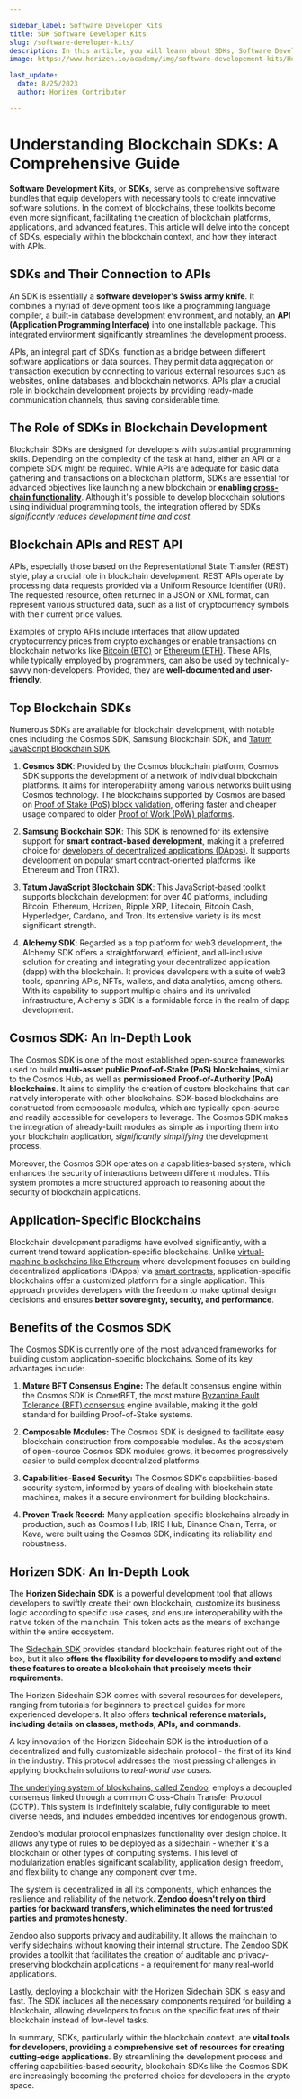 ```yaml
---

sidebar_label: Software Developer Kits
title: SDK Software Developer Kits
slug: /software-developer-kits/
description: In this article, you will learn about SDKs, Software Developer Kits.
image: https://www.horizen.io/academy/img/software-developement-kits/Horizen_Academy-meta-image-blockchain-SDKs.jpg

last_update:
  date: 8/25/2023
  author: Horizen Contributor

---
```

# Understanding Blockchain SDKs: A Comprehensive Guide

**Software Development Kits**, or **SDKs**, serve as comprehensive software bundles that equip developers with necessary tools to create innovative software solutions. In the context of blockchains, these toolkits become even more significant, facilitating the creation of blockchain platforms, applications, and advanced features. This article will delve into the concept of SDKs, especially within the blockchain context, and how they interact with APIs.

## SDKs and Their Connection to APIs

An SDK is essentially a **software developer's Swiss army knife**. It combines a myriad of development tools like a programming language compiler, a built-in database development environment, and notably, an **API (Application Programming Interface)** into one installable package. This integrated environment significantly streamlines the development process.

APIs, an integral part of SDKs, function as a bridge between different software applications or data sources. They permit data aggregation or transaction execution by connecting to various external resources such as websites, online databases, and blockchain networks. APIs play a crucial role in blockchain development projects by providing ready-made communication channels, thus saving considerable time.

## The Role of SDKs in Blockchain Development

Blockchain SDKs are designed for developers with substantial programming skills. Depending on the complexity of the task at hand, either an API or a complete SDK might be required. While APIs are adequate for basic data gathering and transactions on a blockchain platform, SDKs are essential for advanced objectives like launching a new blockchain or **enabling [cross-chain functionality](../interoperability/cross-chain-transactions.md)**. Although it's possible to develop blockchain solutions using individual programming tools, the integration offered by SDKs _significantly reduces development time and cost_.

## Blockchain APIs and REST API

APIs, especially those based on the Representational State Transfer (REST) style, play a crucial role in blockchain development. REST APIs operate by processing data requests provided via a Uniform Resource Identifier (URI). The requested resource, often returned in a JSON or XML format, can represent various structured data, such as a list of cryptocurrency symbols with their current price values.

Examples of crypto APIs include interfaces that allow updated cryptocurrency prices from crypto exchanges or enable transactions on blockchain networks like [Bitcoin (BTC)](../cryptocurrency/bitcoin-glossary.md) or [Ethereum (ETH)](../cryptocurrency/ethereum-glossary.md). These APIs, while typically employed by programmers, can also be used by technically-savvy non-developers. Provided, they are **well-documented and user-friendly**.

## Top Blockchain SDKs

Numerous SDKs are available for blockchain development, with notable ones including the Cosmos SDK, Samsung Blockchain SDK, and [Tatum JavaScript Blockchain SDK](https://tatum.io/).

1. **Cosmos SDK**: Provided by the Cosmos blockchain platform, Cosmos SDK supports the development of a network of individual blockchain platforms. It aims for interoperability among various networks built using Cosmos technology. The blockchains supported by Cosmos are based on [Proof of Stake (PoS) block validation](../consensus/proof-of-work-pow.md), offering faster and cheaper usage compared to older [Proof of Work (PoW) platforms](../consensus/proof-of-work-pow.md).

2. **Samsung Blockchain SDK**: This SDK is renowned for its extensive support for **smart contract-based development**, making it a preferred choice for [developers of decentralized applications (DApps)](../developers/smart-contract-developers.md). It supports development on popular smart contract-oriented platforms like Ethereum and Tron (TRX).

3. **Tatum JavaScript Blockchain SDK**: This JavaScript-based toolkit supports blockchain development for over 40 platforms, including Bitcoin, Ethereum, Horizen, Ripple XRP, Litecoin, Bitcoin Cash, Hyperledger, Cardano, and Tron. Its extensive variety is its most significant strength.

4.  **Alchemy SDK**: Regarded as a top platform for web3 development, the Alchemy SDK offers a straightforward, efficient, and all-inclusive solution for creating and integrating your decentralized application (dapp) with the blockchain. It provides developers with a suite of web3 tools, spanning APIs, NFTs, wallets, and data analytics, among others. With its capability to support multiple chains and its unrivaled infrastructure, Alchemy's SDK is a formidable force in the realm of dapp development.

## Cosmos SDK: An In-Depth Look

The Cosmos SDK is one of the most established open-source frameworks used to build **multi-asset public Proof-of-Stake (PoS) blockchains**, similar to the Cosmos Hub, as well as **permissioned Proof-of-Authority (PoA) blockchains**. It aims to simplify the creation of custom blockchains that can natively interoperate with other blockchains. SDK-based blockchains are constructed from composable modules, which are typically open-source and readily accessible for developers to leverage. The Cosmos SDK makes the integration of already-built modules as simple as importing them into your blockchain application, _significantly simplifying_ the development process. 

Moreover, the Cosmos SDK operates on a capabilities-based system, which enhances the security of interactions between different modules. This system promotes a more structured approach to reasoning about the security of blockchain applications.

## Application-Specific Blockchains

Blockchain development paradigms have evolved significantly, with a current trend toward application-specific blockchains. Unlike [virtual-machine blockchains like Ethereum](../interoperability/ethereum-virtual-machine-evm.md) where development focuses on building decentralized applications (DApps) via [smart contracts](../defi/smart-contracts.md), application-specific blockchains offer a customized platform for a single application. This approach provides developers with the freedom to make optimal design decisions and ensures **better sovereignty, security, and performance**.

## Benefits of the Cosmos SDK

The Cosmos SDK is currently one of the most advanced frameworks for building custom application-specific blockchains. Some of its key advantages include:

1. **Mature BFT Consensus Engine:** The default consensus engine within the Cosmos SDK is CometBFT, the most mature [Byzantine Fault Tolerance (BFT) consensus](../consensus/consensus-mechanisms.md) engine available, making it the gold standard for building Proof-of-Stake systems.

2. **Composable Modules:** The Cosmos SDK is designed to facilitate easy blockchain construction from composable modules. As the ecosystem of open-source Cosmos SDK modules grows, it becomes progressively easier to build complex decentralized platforms.

3. **Capabilities-Based Security:** The Cosmos SDK's capabilities-based security system, informed by years of dealing with blockchain state machines, makes it a secure environment for building blockchains.

4. **Proven Track Record:** Many application-specific blockchains already in production, such as Cosmos Hub, IRIS Hub, Binance Chain, Terra, or Kava, were built using the Cosmos SDK, indicating its reliability and robustness.

## Horizen SDK: An In-Depth Look

The **Horizen Sidechain SDK** is a powerful development tool that allows developers to swiftly create their own blockchain, customize its business logic according to specific use cases, and ensure interoperability with the native token of the mainchain. This token acts as the means of exchange within the entire ecosystem.

The [Sidechain SDK](../scalability/sidechains.md) provides standard blockchain features right out of the box, but it also **offers the flexibility for developers to modify and extend these features to create a blockchain that precisely meets their requirements**.

The Horizen Sidechain SDK comes with several resources for developers, ranging from tutorials for beginners to practical guides for more experienced developers. It also offers **technical reference materials, including details on classes, methods, APIs, and commands**.

A key innovation of the Horizen Sidechain SDK is the introduction of a decentralized and fully customizable sidechain protocol - the first of its kind in the industry. This protocol addresses the most pressing challenges in applying blockchain solutions to _real-world use cases_.

[The underlying system of blockchains, called Zendoo](../interoperability/zendoo.md), employs a decoupled consensus linked through a common Cross-Chain Transfer Protocol (CCTP). This system is indefinitely scalable, fully configurable to meet diverse needs, and includes embedded incentives for endogenous growth.

Zendoo's modular protocol emphasizes functionality over design choice. It allows any type of rules to be deployed as a sidechain - whether it's a blockchain or other types of computing systems. This level of modularization enables significant scalability, application design freedom, and flexibility to change any component over time.

The system is decentralized in all its components, which enhances the resilience and reliability of the network. **Zendoo doesn't rely on third parties for backward transfers, which eliminates the need for trusted parties and promotes honesty**.

Zendoo also supports privacy and auditability. It allows the mainchain to verify sidechains without knowing their internal structure. The Zendoo SDK provides a toolkit that facilitates the creation of auditable and privacy-preserving blockchain applications - a requirement for many real-world applications.

Lastly, deploying a blockchain with the Horizen Sidechain SDK is easy and fast. The SDK includes all the necessary components required for building a blockchain, allowing developers to focus on the specific features of their blockchain instead of low-level tasks.



In summary, SDKs, particularly within the blockchain context, are **vital tools for developers, providing a comprehensive set of resources for creating cutting-edge applications**. By streamlining the development process and offering capabilities-based security, blockchain SDKs like the Cosmos SDK are increasingly becoming the preferred choice for developers in the crypto space.
